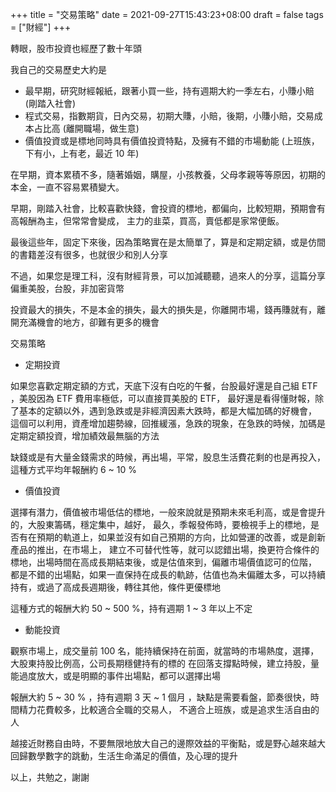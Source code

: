 +++
title = "交易策略"
date = 2021-09-27T15:43:23+08:00
draft = false
tags = ["財經"]
+++

轉眼，股市投資也經歷了數十年頭

我自己的交易歷史大約是


* 最早期，研究財經報紙，跟著小買一些，持有週期大約一季左右，小賺小賠 (剛踏入社會)
* 程式交易，指數期貨，日內交易，初期大賺，小賠，後期，小賺小賠，交易成本占比高 (離開職場，做生意)
* 價值投資或是標地同時具有價值投資特點，及擁有不錯的市場動能 (上班族，下有小，上有老，最近 10 年)

在早期，資本累積不多，隨著婚姻，購屋，小孩教養，父母孝親等等原因，初期的本金，一直不容易累積變大。

早期，剛踏入社會，比較喜歡快錢，會投資的標地，都偏向，比較短期，預期會有高報酬為主，但常常會變成，
主力的韭菜，買高，賣低都是家常便飯。

最後這些年，固定下來後，因為策略實在是太簡單了，算是和定期定額，或是仿間的書籍差沒有很多，也就很少和別人分享

不過，如果您是理工科，沒有財經背景，可以加減聽聽，過來人的分享，這篇分享偏重美股，台股，非加密貨幣

投資最大的損失，不是本金的損失，最大的損失是，你離開市場，錢再賺就有，離開充滿機會的地方，卻難有更多的機會

<!--more-->

交易策略

* 定期投資

如果您喜歡定期定額的方式，天底下沒有白吃的午餐，台股最好還是自己組 ETF ，美股因為 ETF 費用率極低，可以直接買美股的 ETF，
最好還是看得懂財報，除了基本的定額以外，遇到急跌或是非經濟因素大跌時，都是大幅加碼的好機會，
這個可以利用，資產增加趨勢線，回推緩漲，急跌的現象，在急跌的時候，加碼是定期定額投資，增加績效最無腦的方法

缺錢或是有大量金錢需求的時候，再出場，平常，股息生活費花剩的也是再投入，這種方式平均年報酬約 6 ~ 10 %

* 價值投資

選擇有潛力，價值被市場低估的標地，一般來說就是預期未來毛利高，或是會提升的，大股東籌碼，穩定集中，越好，
最久，季報發佈時，要檢視手上的標地，是否有在預期的軌道上，如果並沒有如自己預期的方向，比如營運的改善，或是創新產品的推出，在市場上，
建立不可替代性等，就可以認錯出場，換更符合條件的標地，出場時間在高成長期結束後，或是估值來到，偏離市場價值認可的位階，
都是不錯的出場點，如果一直保持在成長的軌跡，估值也為未偏離太多，可以持續持有，或過了高成長週期後，轉往其他，條件更優標地

這種方式的報酬大約 50 ~ 500 %，持有週期 1 ~ 3 年以上不定

* 動能投資

觀察市場上，成交量前 100 名，能持續保持在前面，就當時的市場熱度，選擇，大股東持股比例高，公司長期穩健持有的標的
在回落支撐點時候，建立持股，量能過度放大，或是明顯的事件出場點，都可以選擇出場

報酬大約 5 ~ 30 % ，持有週期 3 天 ~ 1 個月 ，缺點是需要看盤，節奏很快，時間精力花費較多，比較適合全職的交易人，
不適合上班族，或是追求生活自由的人


越接近財務自由時，不要無限地放大自己的邊際效益的平衡點，或是野心越來越大
回歸數學數字的跳動，生活生命滿足的價值，及心理的提升

以上，共勉之，謝謝

